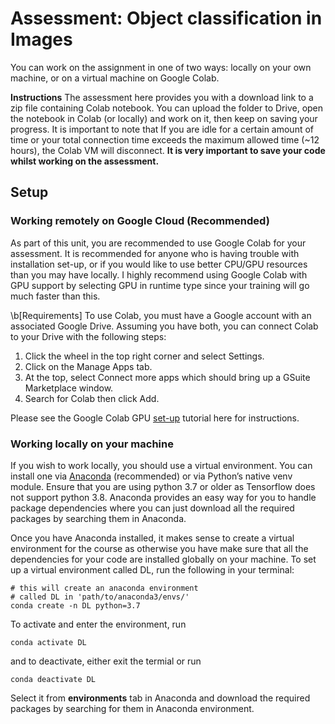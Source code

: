 # Assessment: Object classification in Images

You can work on the assignment in one of two ways: locally on your own machine, or on a virtual machine on Google Colab.

**Instructions**
The assessment here provides you with a download link to a zip file containing Colab notebook. You can upload the folder to Drive, open the notebook in Colab (or locally) and work on it, then keep on saving your progress. It is important to note that If you are idle for a certain amount of time or your total connection time exceeds the maximum allowed time (~12 hours), the Colab VM will disconnect. **It is very important to save your code whilst working on the assessment.**

## Setup

### Working remotely on Google Cloud (Recommended)

As part of this unit, you are recommended to use Google Colab for your assessment. It is recommended for anyone who is having trouble with installation set-up, or if you would like to use better CPU/GPU resources than you may have locally. I highly recommend using Google Colab with GPU support by selecting GPU in runtime type since your training will go much faster than this.

\b[Requirements] To use Colab, you must have a Google account with an associated Google Drive. Assuming you have both, you can connect Colab to your Drive with the following steps:

1. Click the wheel in the top right corner and select Settings.
2. Click on the Manage Apps tab.
3. At the top, select Connect more apps which should bring up a GSuite Marketplace window.
4. Search for Colab then click Add.

Please see the Google Colab GPU [set-up](https://towardsdatascience.com/getting-started-with-google-colab-f2fff97f594c) tutorial here for instructions.


### Working locally on your machine

If you wish to work locally, you should use a virtual environment. You can install one via [Anaconda](https://www.anaconda.com/products/individual) (recommended) or via Python’s native venv module. Ensure that you are using python 3.7 or older as Tensorflow does not support python 3.8. Anaconda provides an easy way for you to handle package dependencies where you can just download all the required packages by searching them in Anaconda.

Once you have Anaconda installed, it makes sense to create a virtual environment for the course as otherwise you have make sure that all the dependencies for your code are installed globally on your machine. To set up a virtual environment called DL, run the following in your terminal:

```
# this will create an anaconda environment
# called DL in 'path/to/anaconda3/envs/'
conda create -n DL python=3.7
```

To activate and enter the environment, run 

```
conda activate DL
```

and to deactivate, either exit the termial or run

```
conda deactivate DL
```

Select it from **environments** tab in Anaconda and download the required packages by searching for them in Anaconda environment.



